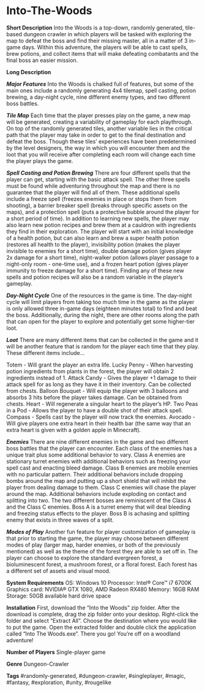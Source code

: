 # Into-The-Woods
 
 **Short Description**
 Into the Woods is a top-down, randomly generated, tile-based dungeon crawler in which players will be tasked with exploring the map to defeat the boss and find their missing master, all in a matter of 3 in-game days. Within this adventure, the players will be able to cast spells, brew potions, and collect items that will make defeating combatants and the final boss an easier mission. 

**Long Description**

_**Major Features**_
Into the Woods is chalked full of features, but some of the main ones include a randomly generating 4x4 tilemap, spell casting, potion brewing, a day-night cycle, nine different enemy types, and two different boss battles. 

_**Tile Map**_
Each time that the player presses play on the game, a new map will be generated, creating a variability of gameplay for each playthrough. On top of the randomly generated tiles, another variable lies in the critical path that the player may take in order to get to the final destination and defeat the boss. Though these tiles’ experiences have been predetermined by the level designers, the way in which you will encounter them and the loot that you will receive after completing each room will change each time the player plays the game.

_**Spell Casting and Potion Brewing**_
There are four different spells that the player can get, starting with the basic attack spell. The other three spells must be found while adventuring throughout the map and there is no guarantee that the player will find all of them. These additional spells include a freeze spell (freezes enemies in place or stops them from shooting), a barrier breaker spell (breaks through specific assets on the maps), and a protection spell (puts a protective bubble around the player for a short period of time). In addition to learning new spells, the player may also learn new potion recipes and brew them at a cauldron with ingredients they find in their exploration. The player will start with an initial knowledge of a health potion, but can also learn and brew a super health potion (restores all health to the player), invisibility potion (makes the player invisible to enemies for a short time), double damage potion (gives player 2x damage for a short time), night-walker potion (allows player passage to a night-only room - one-time use), and a frozen heart potion (gives player immunity to freeze damage for a short time). Finding any of these new spells and potion recipes will also be a random variable in the player’s gameplay.

_**Day-Night Cycle**_
One of the resources in the game is time. The day-night cycle will limit players from taking too much time in the game as the player is only allowed three in-game days (eighteen minutes total) to find and beat the boss. Additionally, during the night, there are other rooms along the path that can open for the player to explore and potentially get some higher-tier loot.

_**Loot**_
There are many different items that can be collected in the game and it will be another feature that is random for the player each time that they play. These different items include…

  Totem - Will grant the player an extra life.
  Lucky Penny - When harvesting potion ingredients from plants in the forest, the player will obtain 2 ingredients instead of 1.
  Attack Candy - Gives the player +1 damage to their attack spell for as long as they have it in their inventory. Can be collected from chests.
  Balloon Bouquet - Will equip the player with 3 balloons and absorbs 3 hits before the player takes damage. Can be obtained from chests.
  Heart - Will regenerate a singular heart to the player’s HP. Two Peas in a Pod - Allows the player to have a double shot of their attack spell.
  Compass - Spells cast by the player will now track the enemies.
  Avocado - Will give players one extra heart in their health bar (the same way that an extra heart is given with a golden apple in Minecraft).

_**Enemies**_
There are nine different enemies in the game and two different boss battles that the player can encounter. Each class of the enemies has a unique trait plus some additional behavior to vary. Class A enemies are stationary turret enemies with additional behaviors such as freezing your spell cast and enacting bleed damage. Class B enemies are mobile enemies with no particular pattern. Their additional behaviors include dropping bombs around the map and putting up a short shield that will inhibit the player from dealing damage to them. Class C enemies will chase the player around the map. Additional behaviors include exploding on contact and splitting into two. The two different bosses are reminiscent of the Class A and the Class C enemies. Boss A is a turret enemy that will deal bleeding and freezing status effects to the player. Boss B is achasing and splitting enemy that exists in three waves of a split.

_**Modes of Play**_
Another fun feature for player customization of gameplay is that prior to starting the game, the player may choose between different modes of play (larger map, harder enemies, or both of the previously mentioned) as well as the theme of the forest they are able to set off in. The player can choose to explore the standard evergreen forest, a bioluminescent forest, a mushroom forest, or a floral forest. Each forest has a different set of assets and visual mood.

**System Requirements**
OS: Windows 10
Processor: Intel® Core™ i7 6700K
Graphics card: NVIDIA® GTX 1080, AMD Radeon RX480
Memory: 16GB RAM
Storage: 50GB available hard drive space

**Installation**
First, download the “Into the Woods” zip folder.
After the download is complete, drag the zip folder onto your desktop.
Right-click the folder and select “Extract All”. Choose the destination where you would like to put the game.
Open the extracted folder and double click the application called “Into The Woods.exe”. There you go! You’re off on a woodland adventure!

**Number of Players**
Single-player game

**Genre**
Dungeon-Crawler

**Tags**
#randomly-generated, #dungeon-crawler, #singleplayer, #magic, #fantasy, #exploration, #unity, #rougelike
